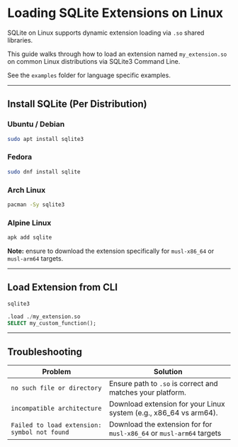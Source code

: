 # Loading SQLite Extensions on Linux

SQLite on Linux supports dynamic extension loading via `.so` shared libraries. 

This guide walks through how to load an extension named `my_extension.so` on common Linux distributions via SQLite3 Command Line. 

See the `examples` folder for language specific examples.

---

## Install SQLite (Per Distribution)

### Ubuntu / Debian

```bash
sudo apt install sqlite3
```

### Fedora

```bash
sudo dnf install sqlite
```

### Arch Linux

```bash
pacman -Sy sqlite3
```

### Alpine Linux

```bash
apk add sqlite
```

**Note:** ensure to download the extension specifically for `musl-x86_64` or `musl-arm64` targets.

---

## Load Extension from CLI

```bash
sqlite3
```

```sql
.load ./my_extension.so
SELECT my_custom_function();
```

---

## Troubleshooting

| Problem                                      | Solution                                                              |
| -------------------------------------------- | --------------------------------------------------------------------- |
| `no such file or directory`                  | Ensure path to `.so` is correct and matches your platform.            |
| `incompatible architecture`                  | Download extension for your Linux system (e.g., x86\_64 vs arm64).    |
| `Failed to load extension: symbol not found` | Download the extension for for `musl-x86_64` or `musl-arm64` targets  |